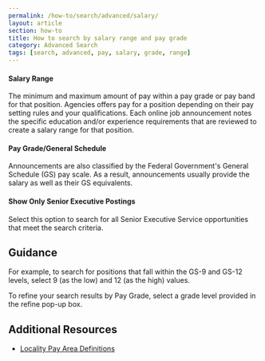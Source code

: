 ```yaml
---
permalink: /how-to/search/advanced/salary/
layout: article
section: how-to
title: How to search by salary range and pay grade
category: Advanced Search
tags: [search, advanced, pay, salary, grade, range]
---
```


#### Salary Range

The minimum and maximum amount of pay within a pay grade or pay band for that position. Agencies offers pay for a position depending on their pay setting rules and your qualifications. Each online job announcement notes the specific education and/or experience requirements that are reviewed to create a salary range for that position.

#### Pay Grade/General Schedule

Announcements are also classified by the Federal Government's General Schedule (GS) pay scale. As a result, announcements usually provide the salary as well as their GS equivalents.

#### Show Only Senior Executive Postings

Select this option to search for all Senior Executive Service opportunities that meet the search criteria.

## Guidance

For example, to search for positions that fall within the GS-9 and GS-12 levels, select 9 (as the low) and 12 (as the high) values.

To refine your search results by Pay Grade, select a grade level provided in the refine pop-up box.

## Additional Resources

* [Locality Pay Area Definitions](https://www.opm.gov/policy-data-oversight/pay-leave/salaries-wages/2016/locality-pay-area-definitions/)
